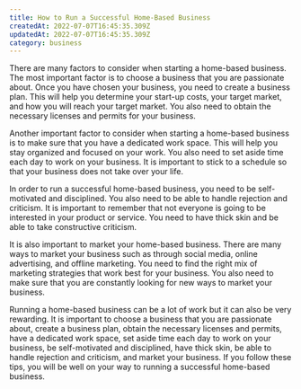 ```yaml
---
title: How to Run a Successful Home-Based Business
createdAt: 2022-07-07T16:45:35.309Z
updatedAt: 2022-07-07T16:45:35.309Z
category: business
---
```


There are many factors to consider when starting a home-based business. The most important factor is to choose a business that you are passionate about. Once you have chosen your business, you need to create a business plan. This will help you determine your start-up costs, your target market, and how you will reach your target market. You also need to obtain the necessary licenses and permits for your business.

Another important factor to consider when starting a home-based business is to make sure that you have a dedicated work space. This will help you stay organized and focused on your work. You also need to set aside time each day to work on your business. It is important to stick to a schedule so that your business does not take over your life.

In order to run a successful home-based business, you need to be self-motivated and disciplined. You also need to be able to handle rejection and criticism. It is important to remember that not everyone is going to be interested in your product or service. You need to have thick skin and be able to take constructive criticism.

It is also important to market your home-based business. There are many ways to market your business such as through social media, online advertising, and offline marketing. You need to find the right mix of marketing strategies that work best for your business. You also need to make sure that you are constantly looking for new ways to market your business.

Running a home-based business can be a lot of work but it can also be very rewarding. It is important to choose a business that you are passionate about, create a business plan, obtain the necessary licenses and permits, have a dedicated work space, set aside time each day to work on your business, be self-motivated and disciplined, have thick skin, be able to handle rejection and criticism, and market your business. If you follow these tips, you will be well on your way to running a successful home-based business.
